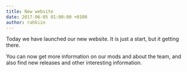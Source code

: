 ```yaml
---
title: New website
date: 2017-06-05 01:00:00 +0100
author: rahkiin
---
```


Today we have launched our new website. It is just a start, but it getting there.

You can now get more information on our mods and about the team, and also find new releases and other interesting information.
